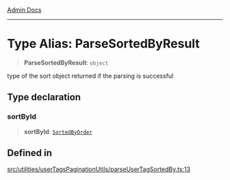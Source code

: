 [Admin Docs](/)

***

# Type Alias: ParseSortedByResult

> **ParseSortedByResult**: `object`

type of the sort object returned if the parsing is successful

## Type declaration

### sortById

> **sortById**: [`SortedByOrder`](../../../../types/generatedGraphQLTypes/type-aliases/SortedByOrder.md)

## Defined in

[src/utilities/userTagsPaginationUtils/parseUserTagSortedBy.ts:13](https://github.com/Suyash878/talawa-api/blob/cfd688207611ba245c99edd8dbaccb2cdbf6a043/src/utilities/userTagsPaginationUtils/parseUserTagSortedBy.ts#L13)
